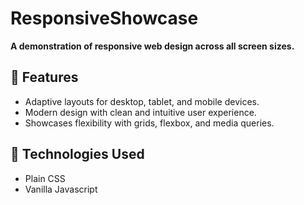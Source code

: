 # ResponsiveShowcase

**A demonstration of responsive web design across all screen sizes.**

## 🌟 Features
- Adaptive layouts for desktop, tablet, and mobile devices.
- Modern design with clean and intuitive user experience.
- Showcases flexibility with grids, flexbox, and media queries.

## 🚀 Technologies Used
- Plain CSS
- Vanilla Javascript
